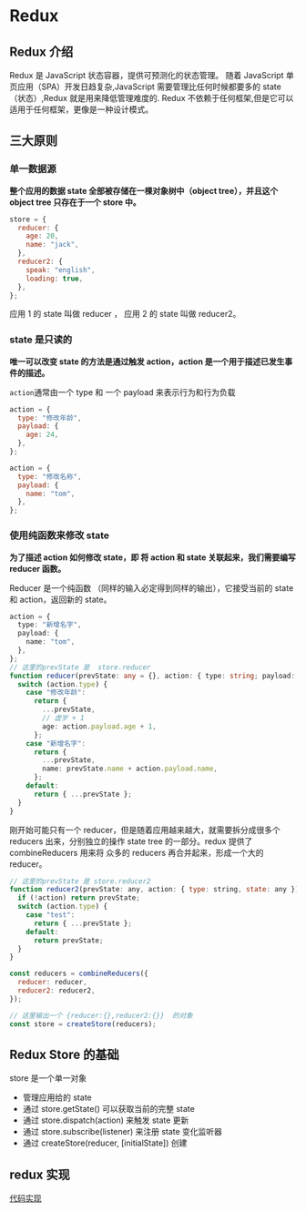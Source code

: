# Redux

## Redux 介绍

Redux 是 JavaScript 状态容器，提供可预测化的状态管理。
随着 JavaScript 单页应用（SPA）开发日趋复杂,JavaScript 需要管理比任何时候都要多的 state（状态）,Redux 就是用来降低管理难度的. Redux 不依赖于任何框架,但是它可以适用于任何框架，更像是一种设计模式。

## 三大原则

### 单一数据源

**整个应用的数据 state 全部被存储在一棵对象树中（object tree），并且这个 object tree 只存在于一个 store 中。**

```js
store = {
  reducer: {
    age: 20,
    name: "jack",
  },
  reducer2: {
    speak: "english",
    loading: true,
  },
};
```

应用 1 的 state 叫做 reducer ， 应用 2 的 state 叫做 reducer2。

### state 是只读的

**唯一可以改变 state 的方法是通过触发 action，action 是一个用于描述已发生事件的描述。**

`action`通常由一个 type 和 一个 payload 来表示行为和行为负载

```js
action = {
  type: "修改年龄",
  payload: {
    age: 24,
  },
};

action = {
  type: "修改名称",
  payload: {
    name: "tom",
  },
};
```

### 使用纯函数来修改 state

**为了描述 action 如何修改 state，即 将 action 和 state 关联起来，我们需要编写 reducer 函数。**

Reducer 是一个纯函数 （同样的输入必定得到同样的输出），它接受当前的 state 和 action，返回新的 state。

```ts
action = {
  type: "新增名字",
  payload: {
    name: "tom",
  },
};
// 这里的prevState 是  store.reducer
function reducer(prevState: any = {}, action: { type: string; payload: any }) {
  switch (action.type) {
    case "修改年龄":
      return {
        ...prevState,
        // 虚岁 + 1
        age: action.payload.age + 1,
      };
    case "新增名字":
      return {
        ...prevState,
        name: prevState.name + action.payload.name,
      };
    default:
      return { ...prevState };
  }
}
```

刚开始可能只有一个 reducer，但是随着应用越来越大，就需要拆分成很多个 reducers 出来，分别独立的操作 state tree 的一部分。redux 提供了 combineReducers 用来将 众多的 reducers 再合并起来，形成一个大的 reducer。

```js
// 这里的prevState 是 store.reducer2
function reducer2(prevState: any, action: { type: string, state: any }) {
  if (!action) return prevState;
  switch (action.type) {
    case "test":
      return { ...prevState };
    default:
      return prevState;
  }
}

const reducers = combineReducers({
  reducer: reducer,
  reducer2: reducer2,
});

// 这里输出一个 {reducer:{},reducer2:{}}  的对象
const store = createStore(reducers);
```

## Redux Store 的基础

store 是一个单一对象

- 管理应用给的 state
- 通过 store.getState() 可以获取当前的完整 state
- 通过 store.dispatch(action) 来触发 state 更新
- 通过 store.subscribe(listener) 来注册 state 变化监听器
- 通过 createStore(reducer, [initialState]) 创建

## redux 实现

[代码实现]()
